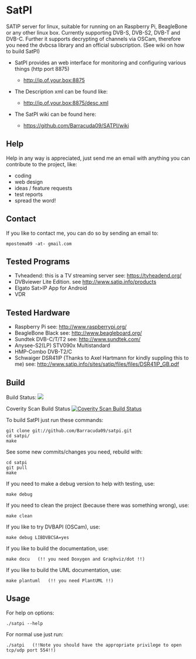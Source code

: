 # SatPI

SATIP server for linux, suitable for running on an Raspberry Pi, BeagleBone or any other linux box.
Currently supporting DVB-S, DVB-S2, DVB-T and DVB-C.
Further it supports decrypting of channels via OSCam, therefore you need the dvbcsa library and an official subscription.
(See wiki on how to build SatPI)

- SatPI provides an web interface for monitoring and configuring various things (http port 8875)
	- http://ip.of.your.box:8875

- The Description xml can be found like:
	- http://ip.of.your.box:8875/desc.xml

- The SatPI wiki can be found here:
	- https://github.com/Barracuda09/SATPI/wiki

Help
-------
Help in any way is appreciated, just send me an email with anything you can
contribute to the project, like:
- coding
- web design
- ideas / feature requests
- test reports
- spread the word!

Contact
-------
If you like to contact me, you can do so by sending an email to:

    mpostema09 -at- gmail.com

Tested Programs
---------------
- Tvheadend: this is a TV streaming server see: https://tvheadend.org/
- DVBviewer Lite Edition. see http://www.satip.info/products
- Elgato Sat>IP App for Android
- VDR

Tested Hardware
---------------
- Raspberry Pi see: http://www.raspberrypi.org/
- BeagleBone Black see: http://www.beagleboard.org/
- Sundtek DVB-C/T/T2 see: http://www.sundtek.com/
- Anysee-S2(LP) STV090x Multistandard
- HMP-Combo DVB-T2/C
- Schwaiger DSR41IP (Thanks to Axel Hartmann for kindly suppling this to me)
  see: http://www.satip.info/sites/satip/files/files/DSR41IP_GB.pdf

Build
-----
Build Status: <a href="https://travis-ci.org/Barracuda09/SATPI"><img src="https://travis-ci.org/Barracuda09/SATPI.svg"/></a>

Coverity Scan Build Status <a href="https://scan.coverity.com/projects/4842">
  <img alt="Coverity Scan Build Status"
       src="https://scan.coverity.com/projects/4842/badge.svg"/>
</a>

To build SatPI just run these commands:

    git clone git://github.com/Barracuda09/satpi.git
    cd satpi/
    make

See some new commits/changes you need, rebuild with:

    cd satpi
    git pull
    make

If you need to make a debug version to help with testing, use:

    make debug

If you need to clean the project (because there was something wrong), use:

    make clean

If you like to try DVBAPI (OSCam), use:

    make debug LIBDVBCSA=yes

If you like to build the documentation, use:

    make docu   (!! you need Doxygen and Graphviz/dot !!)

If you like to build the UML documentation, use:

    make plantuml   (!! you need PlantUML !!)

Usage
-----
For help on options:

    ./satpi --help

For normal use just run:

    ./satpi   (!!Note you should have the appropriate privilege to open tcp/udp port 554!!)
